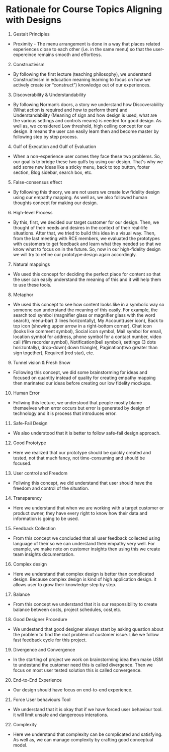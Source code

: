 # Rationale for Course Topics Aligning with Designs

1. Gestalt Principles
  * Proximity - The menu arrangement is done in a way that places related experiences close to each other (i.e. in the same menu) so that the user-expereince remains smooth and effortless.
  
2. Constructivism
 * By following the first lecture (teaching philosophy), we understand Constructivism in education meaning learning to focus on how we actively create (or “construct”) knowledge out of our experiences.

3. Discoverability & Understandability
  * By following Norman’s doors, a story we understand how Discoverability (What action is required and how to perform them) and Understandability (Meaning of sign and how design is used, what are the various settings and controls means) is needed for good design. As well as, we considered Low threshold, high ceiling concept for our design. it means the user can easily learn then and become master by following step by step process.
   
4. Gulf of Execution and Gulf of Evaluation
  * When a non-experience user comes they face these two problems. So, our goal is to bridge these two gulfs by using our design. That's why we add some new ideas like a sticky menu, back to top button, footer section, Blog sidebar, search box, etc.
  
5. False-consensus effect
  * By following this theory, we are not users we create low fidelity design using our empathy mapping. As well as, we also followed human thoughts concept for making our design.
  
6. High-level Process
  * By this, first, we decided our target customer for our design. Then, we thought of their needs and desires in the context of their real-life situations. After that, we tried to build this idea in a visual way. Then, from the last meeting with RCE members, we evaluated the prototypes with customers to get feedback and learn what they needed so that we know what to focus on in the future. So, now in our high-fidelity design we will try to refine our prototype design again accordingly.
  
7. Natural mappings 
  * We used this concept for deciding the perfect place for content so that the user can easily understand the meaning of this and it will help them to use these tools.

8. Metaphor
  * We used this concept to see how content looks like in a symbolic way so someone can understand the meaning of this easily. For example, the search tool symbol (magnifier glass or magnifier glass with the word search), menu-bar( 3 lines horizontally), My Account(user icon), Back to top icon (showing upper arrow in a right-bottom corner), Chat icon (looks like comment symbol), Social icon symbol, Mail symbol for email, location symbol for address, phone symbol for a contact number, video call (film recorder symbol), Notification(bell symbol), settings (3 dots horizontally), drop-down( down triangle), Pagination(two greater than sign together), Required (red star), etc.

9. Tunnel vision & Fresh Snow
  * Following this concept, we did some brainstorming for ideas and focused on quantity instead of quality for creating empathy mapping then marinated our ideas before creating our low fidelity mockups.
  
10. Human Error
  * Follwing this lecture, we understood that people mostly blame themselves when error occurs but error is generated by design of technology and it is process that introduces error.
  
11. Safe-Fail Design
  * We also understood that it is better to follow safe-fail design approach.
  
12. Good Prototype
  * Here we realized that our prototype should be quickly created and tested, not that much fancy, not time-consuming and should be focused.
  
13. User control and Freedom
  * Follwing this concept, we did understand that user should have the freedom and control of the situation.
  
14. Transparency
  * Here we understand that when we are working with a target customer or product owner, they have every right to know how their data and information is going to be used.
  
15. Feedback Collection
  * From this concept we concluded that all user feedback collected using language of their so we can understand their empathy very well. For example, we make note on customer insights then using this we create team insights documentation.
  
16. Complex design
  * Here we understand that complex design is better than complicated design. Because complex design is kind of high application design. it allows user to grow their knowledge step by step.
  
17. Balance
  * From this concept we understand that it is our responsibility to create balance between costs, project schedules, cost,etc.
  
18. Good Designer Procedure
  * We undestand that good designer always start by asking question about the problem to find the root problem of customer issue. Like we follow fast feedback cycle for this project.
  
19. Divergence and Convergence
  * In the starting of project we work on brainstorming idea then make USM to undestand the customer need this is called divergence. Then we focus on most user tested solution this is called convergence.
  
20. End-to-End Experience
  * Our design should have focus on end-to-end experience.
  
21. Force User behaviours Tool
  * We understand that it is okay that if we have forced user behaviour tool. it will limit unsafe and dangereous interations.
  
22. Complexity
  * Here we understand that complexity can be complicated and satisfying. As well as, we can manage complexity by crafting good conceptual model.
